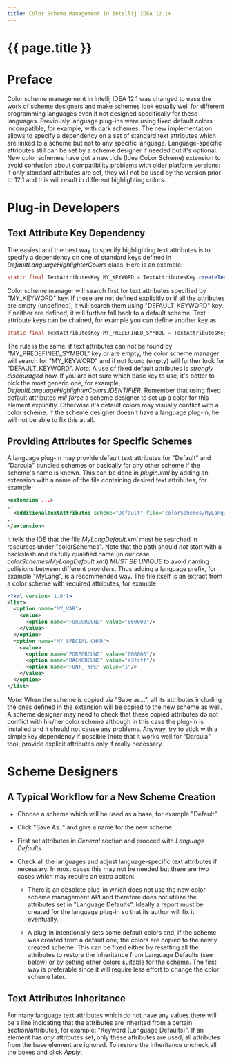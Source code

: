 ```yaml
---
title: Color Scheme Management in Intellij IDEA 12.1+
---
```


<!--
INITIAL_SOURCE https://confluence.jetbrains.com/pages/viewpage.action?pageId=49463468
-->

# {{ page.title }}

# Preface

Color scheme management in Intellij IDEA 12.1 was changed to ease the work of scheme designers and make schemes look equally well for different programming languages even if not designed specifically for these languages. Previously language plug-ins were using fixed default colors incompatible, for example, with dark schemes. The new implementation allows to specify a dependency on a set of standard text attributes which are linked to a scheme but not to any specific language. Language-specific attributes still can be set by a scheme designer if needed but it's optional. New color schemes have got a new .icls (Idea CoLor Scheme) extension to avoid confusion about compatibility problems with older platform versions:
if only standard attributes are set, they will not be used by the version prior to 12.1 and this will result in different highlighting colors.

# Plug-in Developers

## Text Attribute Key Dependency

The easiest and the best way to specify highlighting text attributes is to specify a dependency on one of standard keys defined in *DefaultLanguageHighlighterColors*  class.
Here is an example:

```java
static final TextAttributesKey MY_KEYWORD = TextAttributesKey.createTextAttributesKey("MY_KEYWORD", DefaultLanguageHighlighterColors.KEYWORD);
```

Color scheme manager will search first for text attributes specified by "MY_KEYWORD" key.
If those are not defined explicitly or if all the attributes are empty (undefined), it will search them using "DEFAULT_KEYWORD" key.
If neither are defined, it will further fall back to a default scheme.
Text attribute keys can be chained, for example you can define another key as:

```java
static final TextAttributesKey MY_PREDEFINED_SYMBOL = TextAttributesKey.createTextAttributesKey("MY_PREDEFINED_SYMBOL", MY_KEYWORD);
```

The rule is the same: if text attributes can not be found by "MY_PREDEFINED_SYMBOL" key or are empty, the color scheme manager will search for "MY_KEYWORD" and if not found (empty) will further look for "DEFAULT_KEYWORD".
*Note:*  A use of fixed default attributes is _strongly discouraged_ now.
If you are not sure which base key to use, it's better to pick the most generic one, for example, *DefaultLanguageHighlighterColors.IDENTIFIER*.
Remember that using fixed default attributes *will force*  a scheme designer to set up a color for this element explicitly.
Otherwise it's default colors may visually conflict with a color scheme.
If the scheme designer doesn't have a language plug-in, he will not be able to fix this at all.

## Providing Attributes for Specific Schemes

A language plug-in may provide default text attributes for "Default" and "Darcula" bundled schemes or basically for any other scheme if the scheme's name is known.
This can be done in *plugin.xml*  by adding an extension with a name of the file containing desired text attributes, for example:

```xml
<extension ...>
..
  <additionalTextAttributes scheme="Default" file="colorSchemes/MyLangDefault.xml"/>
..
</extension>
```

It tells the IDE that the file *MyLangDefault.xml*  must be searched in resources under "colorSchemes".
Note that the path should *not*  start with a backslash and its fully qualified name (in our case *colorSchemes/MyLangDefault.xml*) *MUST BE UNIQUE*  to avoid naming collisions between different providers.
Thus adding a language prefix, for example "MyLang", is a recommended way.
The file itself is an extract from a color scheme with required attributes, for example:

```xml
<?xml version='1.0'?>
<list>
  <option name="MY_VAR">
    <value>
      <option name="FOREGROUND" value="660000"/>
    </value>
  </option>
  <option name="MY_SPECIAL_CHAR">
    <value>
      <option name="FOREGROUND" value="008000"/>
      <option name="BACKGROUND" value="e3fcff"/>
      <option name="FONT_TYPE" value="1"/>
    </value>
  </option>
</list>
```

*Note:*  When the scheme is copied via "Save as...", all its attributes including the ones defined in the extension will be copied to the new scheme as well.
A scheme designer may need to check that these copied attributes do not conflict with his/her color scheme although in this case the plug-in is installed and it should not cause any problems.
Anyway, try to stick with a simple key dependency if possible (note that it works well for "Darcula" too), provide explicit attributes only if really necessary.

# Scheme Designers

## A Typical Workflow for a New Scheme Creation

*  Choose a scheme which will be used as a base, for example "Default"

*  Click "Save As.." and give a name for the new scheme

*  First set attributes in *General*  section and proceed with *Language Defaults*

*  Check all the languages and adjust language-specific text attributes if necessary.
In most cases this may not be needed but there are two cases which may require an extra action:

    *  There is an obsolete plug-in which does not use the new color scheme management API and therefore does not utilize the attributes set in "Language Defaults".
    Ideally a report must be created for the language plug-in so that its author will fix it eventually.

    *  A plug-in intentionally sets some default colors and, if the scheme was created from a default one, the colors are copied to the newly created scheme.
    This can be fixed either by resetting all the attributes to restore the inheritance from Language Defaults (see below) or by setting other colors suitable for the scheme.
    The first way is preferable since it will require less effort to change the color scheme later.

## Text Attributes Inheritance

For many language text attributes which do not have any values there will be a line indicating that the attributes are inherited from a certain section/attributes, for example: "Keyword (Language Defaults)".
If an element has *any*  attributes set, only these attributes are used, all attributes from the base element are ignored.
To *restore*  the inheritance uncheck all the boxes and click *Apply*.

